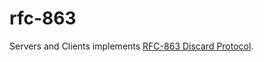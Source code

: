 # rfc-863

Servers and Clients implements [RFC-863 Discard Protocol][RFC-863].


[RFC-863]: https://datatracker.ietf.org/doc/html/rfc863.